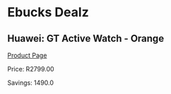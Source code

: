 
# Ebucks Dealz
## Huawei: GT Active Watch - Orange
[Product Page](https://www.ebucks.com/web/shop/productSelected.do?prodId=1129393936&catId=1158501552)

Price: R2799.00

Savings: 1490.0


	